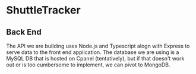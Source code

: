 # ShuttleTracker

## Back End
The API we are building uses Node.js and Typescript alogn with Express to serve data to the front end application. The database we are using is a MySQL DB that is hosted on Cpanel (tentatively), but if that doesn't work out or is too cumbersome to implement, we can pivot to MongoDB. 

